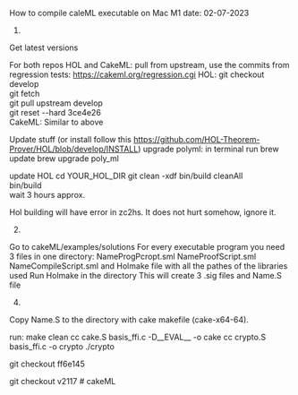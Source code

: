 How to compile caleML executable on Mac M1
date: 02-07-2023

1. 
Get latest versions

For both repos HOL and CakeML:
pull from upstream, use the commits from regression tests:
https://cakeml.org/regression.cgi
HOL: 
git checkout develop  
git fetch    
git pull upstream develop  
git reset --hard 3ce4e26  
CakeML: Similar to above

Update stuff (or install follow this https://github.com/HOL-Theorem-Prover/HOL/blob/develop/INSTALL)
upgrade polyml:
in terminal run
brew update
brew upgrade poly_ml

update HOL
cd YOUR_HOL_DIR
git clean -xdf
bin/build cleanAll     
bin/build  
wait 3 hours approx.

Hol building will have error in zc2hs. 
It does not hurt somehow, ignore it.


2. 
Go to cakeML/examples/solutions
For every executable program you need 3 files in one directory:
NameProgPcropt.sml
NameProofScript.sml
NameCompileScript.sml
and Holmake file with all the pathes of the libraries used
Run Holmake in the directory
This will create 3 .sig files 
and Name.S file

4.
Copy Name.S to the directory with cake makefile (cake-x64-64).

run:
make clean
cc  cake.S basis_ffi.c   -D__EVAL__ -o cake
cc  crypto.S basis_ffi.c   -o crypto
./crypto

git checkout ff6e145   

git checkout v2117    # cakeML

